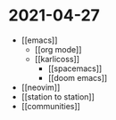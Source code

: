 # 2021-04-27

- [[emacs]]
  - [[org mode]]
  - [[karlicoss]]
    - [[spacemacs]]
    - [[doom emacs]]
- [[neovim]]
- [[station to station]]
- [[communities]]